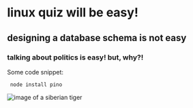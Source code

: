 # linux quiz will be easy!
## designing a database schema is not easy
### talking about politics is easy! but, why?!

Some code snippet: 

``` node install pino```

![image of a siberian tiger](https://upload.wikimedia.org/wikipedia/commons/b/b9/P.t.altaica_Tomak_Male.jpg)

